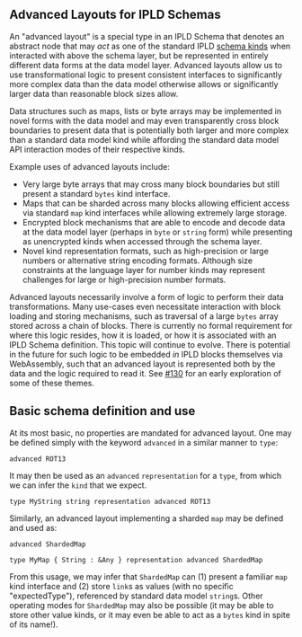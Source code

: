 Advanced Layouts for IPLD Schemas
---------------------------------

An "advanced layout" is a special type in an IPLD Schema that denotes an abstract node that may _act_ as one of the standard IPLD [schema kinds](./schema-kinds.md) when interacted with above the schema layer, but be represented in entirely different data forms at the data model layer. Advanced layouts allow us to use transformational logic to present consistent interfaces to significantly more complex data than the data model otherwise allows or significantly larger data than reasonable block sizes allow.

Data structures such as maps, lists or byte arrays may be implemented in novel forms with the data model and may even transparently cross block boundaries to present data that is potentially both larger and more complex than a standard data model kind while affording the standard data model API interaction modes of their respective kinds.

Example uses of advanced layouts include:

* Very large byte arrays that may cross many block boundaries but still present a standard `bytes` kind interface.
* Maps that can be sharded across many blocks allowing efficient access via standard `map` kind interfaces while allowing extremely large storage.
* Encrypted block mechanisms that are able to encode and decode data at the data model layer (perhaps in `byte` or `string` form) while presenting as unencrypted kinds when accessed through the schema layer.
* Novel kind representation formats, such as high-precision or large numbers or alternative string encoding formats. Although size constraints at the language layer for number kinds may represent challenges for large or high-precision number formats.

Advanced layouts necessarily involve a form of logic to perform their data transformations. Many use-cases even necessitate interaction with block loading and storing mechanisms, such as traversal of a large `bytes` array stored across a chain of blocks. There is currently no formal requirement for where this logic resides, how it is loaded, or how it is associated with an IPLD Schema definition. This topic will continue to evolve. There is potential in the future for such logic to be embedded _in_ IPLD blocks themselves via WebAssembly, such that an advanced layout is represented both by the data and the logic required to read it. See [#130](https://github.com/ipld/specs/issues/130) for an early exploration of some of these themes.

## Basic schema definition and use

At its most basic, no properties are mandated for advanced layout. One may be defined simply with the keyword `advanced` in a similar manner to `type`:

```ipldsch
advanced ROT13
```

It may then be used as an `advanced` `representation` for a `type`, from which we can infer the `kind` that we expect.

```ipldsch
type MyString string representation advanced ROT13
```

Similarly, an advanced layout implementing a sharded `map` may be defined and used as:

```ipldsch
advanced ShardedMap

type MyMap { String : &Any } representation advanced ShardedMap
```

From this usage, we may infer that `ShardedMap` can (1) present a familiar `map` kind interface and (2) store `link`s as values (with no specific "expectedType"), referenced by standard data model `string`s. Other operating modes for `ShardedMap` may also be possible (it may be able to store other value kinds, or it may even be able to act as a `bytes` kind in spite of its name!).
